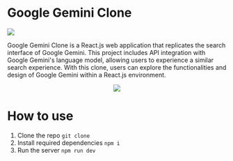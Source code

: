 # Google Gemini Clone 
<img src="https://github.com/aneeshlalwani/google-gemini-clone/blob/main/src/assets/gemini_icon.png?raw=true" />

Google Gemini Clone is a React.js web application that replicates the search interface of Google Gemini. This project includes API integration with Google Gemini's language model, allowing users to experience a similar search experience. With this clone, users can explore the functionalities and design of Google Gemini within a React.js environment.

<div align="center">
  <img src="https://github.com/aneeshlalwani/google-gemini-clone/blob/main/src/assets/output_img.png?raw=true"/>
</div>

# How to use

1.  Clone the repo <code>git clone </code>
2.  Install required dependencies <code>npm i</code>
3. Run the server <code>npm run dev</code>
